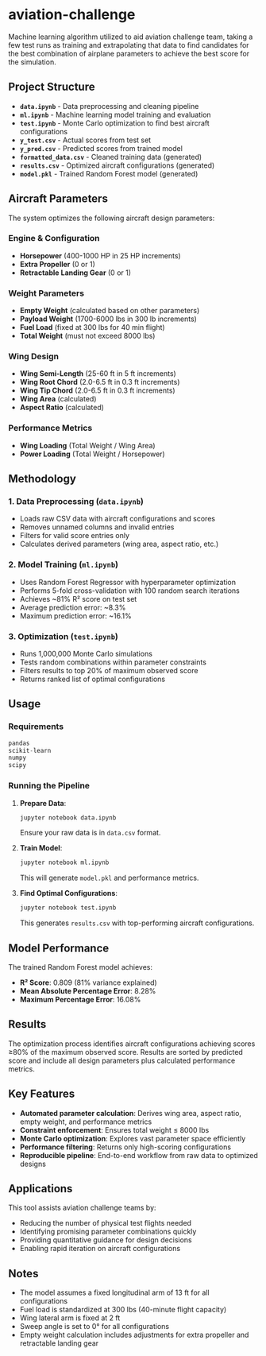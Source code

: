 # aviation-challenge

Machine learning algorithm utilized to aid aviation challenge team, taking a few test runs as training and extrapolating that data to find candidates for the best combination of airplane parameters to achieve the best score for the simulation.

## Project Structure

- **`data.ipynb`** - Data preprocessing and cleaning pipeline
- **`ml.ipynb`** - Machine learning model training and evaluation
- **`test.ipynb`** - Monte Carlo optimization to find best aircraft configurations
- **`y_test.csv`** - Actual scores from test set
- **`y_pred.csv`** - Predicted scores from trained model
- **`formatted_data.csv`** - Cleaned training data (generated)
- **`results.csv`** - Optimized aircraft configurations (generated)
- **`model.pkl`** - Trained Random Forest model (generated)

## Aircraft Parameters

The system optimizes the following aircraft design parameters:

### Engine & Configuration
- **Horsepower** (400-1000 HP in 25 HP increments)
- **Extra Propeller** (0 or 1)
- **Retractable Landing Gear** (0 or 1)

### Weight Parameters
- **Empty Weight** (calculated based on other parameters)
- **Payload Weight** (1700-6000 lbs in 300 lb increments)
- **Fuel Load** (fixed at 300 lbs for 40 min flight)
- **Total Weight** (must not exceed 8000 lbs)

### Wing Design
- **Wing Semi-Length** (25-60 ft in 5 ft increments)
- **Wing Root Chord** (2.0-6.5 ft in 0.3 ft increments)
- **Wing Tip Chord** (2.0-6.5 ft in 0.3 ft increments)
- **Wing Area** (calculated)
- **Aspect Ratio** (calculated)

### Performance Metrics
- **Wing Loading** (Total Weight / Wing Area)
- **Power Loading** (Total Weight / Horsepower)

## Methodology

### 1. Data Preprocessing (`data.ipynb`)
- Loads raw CSV data with aircraft configurations and scores
- Removes unnamed columns and invalid entries
- Filters for valid score entries only
- Calculates derived parameters (wing area, aspect ratio, etc.)

### 2. Model Training (`ml.ipynb`)
- Uses Random Forest Regressor with hyperparameter optimization
- Performs 5-fold cross-validation with 100 random search iterations
- Achieves ~81% R² score on test set
- Average prediction error: ~8.3%
- Maximum prediction error: ~16.1%

### 3. Optimization (`test.ipynb`)
- Runs 1,000,000 Monte Carlo simulations
- Tests random combinations within parameter constraints
- Filters results to top 20% of maximum observed score
- Returns ranked list of optimal configurations

## Usage

### Requirements
```python
pandas
scikit-learn
numpy
scipy
```

### Running the Pipeline

1. **Prepare Data**:
   ```bash
   jupyter notebook data.ipynb
   ```
   Ensure your raw data is in `data.csv` format.

2. **Train Model**:
   ```bash
   jupyter notebook ml.ipynb
   ```
   This will generate `model.pkl` and performance metrics.

3. **Find Optimal Configurations**:
   ```bash
   jupyter notebook test.ipynb
   ```
   This generates `results.csv` with top-performing aircraft configurations.

## Model Performance

The trained Random Forest model achieves:
- **R² Score**: 0.809 (81% variance explained)
- **Mean Absolute Percentage Error**: 8.28%
- **Maximum Percentage Error**: 16.08%

## Results

The optimization process identifies aircraft configurations achieving scores ≥80% of the maximum observed score. Results are sorted by predicted score and include all design parameters plus calculated performance metrics.

## Key Features

- **Automated parameter calculation**: Derives wing area, aspect ratio, empty weight, and performance metrics
- **Constraint enforcement**: Ensures total weight ≤ 8000 lbs
- **Monte Carlo optimization**: Explores vast parameter space efficiently
- **Performance filtering**: Returns only high-scoring configurations
- **Reproducible pipeline**: End-to-end workflow from raw data to optimized designs

## Applications

This tool assists aviation challenge teams by:
- Reducing the number of physical test flights needed
- Identifying promising parameter combinations quickly
- Providing quantitative guidance for design decisions
- Enabling rapid iteration on aircraft configurations

## Notes

- The model assumes a fixed longitudinal arm of 13 ft for all configurations
- Fuel load is standardized at 300 lbs (40-minute flight capacity)
- Wing lateral arm is fixed at 2 ft
- Sweep angle is set to 0° for all configurations
- Empty weight calculation includes adjustments for extra propeller and retractable landing gear

